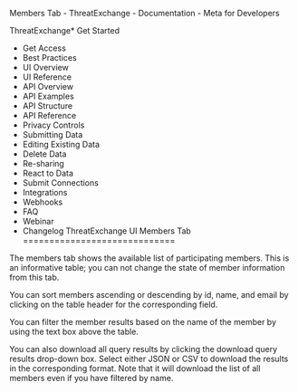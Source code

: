 
Members Tab - ThreatExchange - Documentation - Meta for Developers











ThreatExchange* Get Started
* Get Access
* Best Practices
* UI Overview
* UI Reference
* API Overview
* API Examples
* API Structure
* API Reference
* Privacy Controls
* Submitting Data
* Editing Existing Data
* Delete Data
* Re-sharing
* React to Data
* Submit Connections
* Integrations
* Webhooks
* FAQ
* Webinar
* Changelog
ThreatExchange UI Members Tab
=============================

The members tab shows the available list of participating members. This is an informative table; you can not change the state of member information from this tab.

You can sort members ascending or descending by id, name, and email by clicking on the table header for the corresponding field.

You can filter the member results based on the name of the member by using the text box above the table.

You can also download all query results by clicking the download query results drop-down box. Select either JSON or CSV to download the results in the corresponding format. Note that it will download the list of all members even if you have filtered by name.



































 
